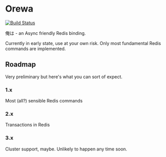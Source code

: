 # Orewa

[![Build Status](https://travis-ci.org/Leonidas-from-XIV/orewa.svg?branch=master)](https://travis-ci.org/Leonidas-from-XIV/orewa)

俺は - an Async friendly Redis binding.

Currently in early state, use at your own risk. Only most fundamental Redis
commands are implemented.

## Roadmap

Very preliminary but here's what you can sort of expect.

### 1.x

Most (all?) sensible Redis commands

### 2.x

Transactions in Redis

### 3.x

Cluster support, maybe. Unlikely to happen any time soon.
